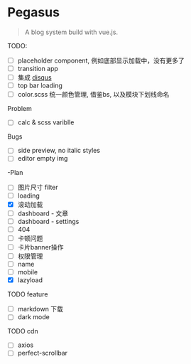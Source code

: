 # Pegasus

> A blog system build with vue.js.

TODO:
- [ ] placeholder component, 例如底部显示加载中，没有更多了
- [ ] transition app
- [ ] 集成 [disqus](https://pegasus-app.disqus.com/admin/install/platforms/universalcode/)
- [ ] top bar loading
- [ ] color.scss 统一颜色管理, 借鉴bs, 以及模块下划线命名

Problem
- [ ] calc & scss variblle

Bugs
- [ ] side preview, no italic styles
- [ ] editor empty img

-Plan
- [ ] 图片尺寸 filter
- [ ] loading
- [X] 滚动加载
- [ ] dashboard - 文章
- [ ] dashboard - settings
- [ ] 404
- [ ] 卡顿问题
- [ ] 卡片banner操作
- [ ] 权限管理
- [ ] name
- [ ] mobile
- [X] lazyload

TODO feature
- [ ] markdown 下载
- [ ] dark mode

TODO  cdn
- [ ] axios
- [ ] perfect-scrollbar
